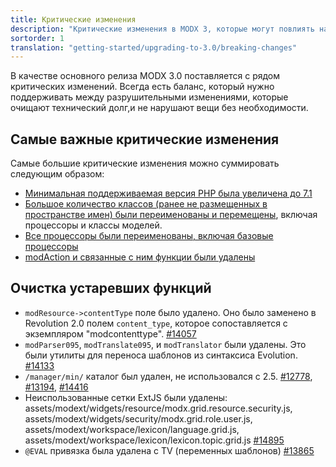 ```yaml
---
title: Критические изменения
description: "Критические изменения в MODX 3, которые могут повлиять на обновления и пакеты сайта."
sortorder: 1
translation: "getting-started/upgrading-to-3.0/breaking-changes"
---
```


В качестве основного релиза MODX 3.0 поставляется с рядом критических изменений. Всегда есть баланс, который нужно поддерживать между разрушительными изменениями, которые очищают технический долг,и не нарушают вещи без необходимости.

## Самые важные критические изменения

Самые большие критические изменения можно суммировать следующим образом:

-   [Минимальная поддерживаемая версия PHP была увеличена до 7.1](getting-started/upgrading-to-3.0/requirements)
-   [Большое количество классов (ранее не размещенных в пространстве имен) были переименованы и перемещены](getting-started/upgrading-to-3.0/class-names), включая процессоры и классы моделей.
-   [Все процессоры были переименованы, включая базовые процессоры](getting-started/upgrading-to-3.0/processors)
-   [modAction и связанные с ним функции были удалены](getting-started/upgrading-to-3.0/actions)

## Очистка устаревших функций

-   `modResource->contentType` поле было удалено. Оно было заменено в Revolution 2.0 полем `content_type`, которое сопоставляется с экземпляром "modcontenttype". [#14057](https://github.com/modxcms/revolution/pull/14057)
-   `modParser095`, `modTranslate095`, и `modTranslator` были удалены. Это были утилиты для переноса шаблонов из синтаксиса Evolution. [#14133](https://github.com/modxcms/revolution/pull/14133)
-   `/manager/min/` каталог был удален, не использовался с 2.5. [#12778](https://github.com/modxcms/revolution/pull/12778), [#13194](https://github.com/modxcms/revolution/pull/13194), [#14416](https://github.com/modxcms/revolution/pull/14416)
-   Неиспользованные сетки ExtJS были удалены: assets/modext/widgets/resource/modx.grid.resource.security.js, assets/modext/widgets/security/modx.grid.role.user.js, assets/modext/workspace/lexicon/language.grid.js, assets/modext/workspace/lexicon/lexicon.topic.grid.js [#14895](https://github.com/modxcms/revolution/pull/14895)
-   `@EVAL` привязка была удалена с TV (переменных шаблонов) [#13865](https://github.com/modxcms/revolution/pull/13865)
